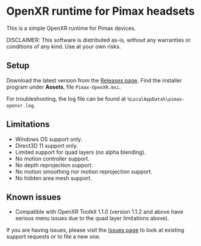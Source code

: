 # OpenXR runtime for Pimax headsets

This is a simple OpenXR runtime for Pimax devices.

DISCLAIMER: This software is distributed as-is, without any warranties or conditions of any kind. Use at your own risks.

## Setup

Download the latest version from the [Releases page](https://github.com/mbucchia/Pimax-OpenXR/releases). Find the installer program under **Assets**, file `Pimax-OpenXR.msi`.

For troubleshooting, the log file can be found at `%LocalAppData%\pimax-openxr.log`.

## Limitations

- Windows OS support only.
- Direct3D 11 support only.
- Limited support for quad layers (no alpha blending).
- No motion controller support.
- No depth reprojection support.
- No motion smoothing nor motion reprojection support.
- No hidden area mesh support.

## Known issues

- Compatible with OpenXR Toolkit 1.1.0 (version 1.1.2 and above have serious menu issues due to the quad layer limitations above).

If you are having issues, please visit the [Issues page](https://github.com/mbucchia/Pimax-OpenXR/issues) to look at existing support requests or to file a new one.
